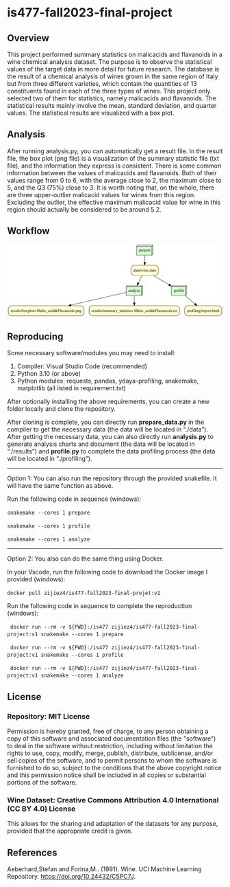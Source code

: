 # is477-fall2023-final-project

## Overview
This project performed summary statistics on malicacids and flavanoids in a wine chemical analysis dataset. The purpose is to observe the statistical values of the target data in more detail for future research. The database is the result of a chemical analysis of wines grown in the same region of Italy but from three different varieties, which contain the quantities of 13 constituents found in each of the three types of wines. This project only selected two of them for statistics, namely malicacids and flavanoids. The statistical results mainly involve the mean, standard deviation, and quarter values. The statistical results are visualized with a box plot.

## Analysis
After running analysis.py, you can automatically get a result file. In the result file, the box plot (png file) is a visualization of the summary statistic file (txt file), and the information they express is consistent. There is some common information between the values of malicacids and flavanoids. Both of their values range from 0 to 6, with the average close to 2, the maximum close to 5, and the Q3 (75%) close to 3. It is worth noting that, on the whole, there are three upper-outlier malicacid values for wines from this region. Excluding the outlier, the effective maximum malicacid value for wine in this region should actually be considered to be around 5.2.

## Workflow
![Image](graph.svg)

## Reproducing
Some necessary software/modules you may need to install:
1. Compiler: Visual Studio Code (recommended)
2. Python 3.10 (or above)
3. Python modules: requests, pandas, ydaya-profiling, snakemake, matplotlib (all listed in requirement.txt)

After optionally installing the above requirements, you can create a new folder locally and clone the repository.

After cloning is complete, you can directly run **prepare_data.py** in the compiler to get the necessary data (the data will be located in “./data”). After getting the necessary data, you can also directly run **analysis.py** to generate analysis charts and document (the data will be located in “./results”) and **profile.py** to complete the data profiling process (the data will be located in “./profiling”).

---

Option 1: You can also run the repository through the provided snakefile. It will have the same function as above.

Run the following code in sequence (windows):

``snakemake --cores 1 prepare``

``snakemake --cores 1 profile``

``snakemake --cores 1 analyze``

---

Option 2: You also can do the same thing using Docker.

In your Vscode, run the following code to download the Docker image I provided (windows):

``docker pull zijiez4/is477-fall2023-final-projet:v1 ``

Run the following code in sequence to complete the reproduction (windows):

`` docker run --rm -v ${PWD}:/is477 zijiez4/is477-fall2023-final-project:v1 snakemake --cores 1 prepare``

`` docker run --rm -v ${PWD}:/is477 zijiez4/is477-fall2023-final-project:v1 snakemake --cores 1 profile``

`` docker run --rm -v ${PWD}:/is477 zijiez4/is477-fall2023-final-project:v1 snakemake --cores 1 analyze``

## License

### Repository: MIT License

Permission is hereby granted, free of charge, to any person obtaining a copy of this software and associated documentation files (the "software") to deal in the software without restriction, including without limitation the rights to use, copy, modify, merge, publish, distribute, sublicense, and/or sell copies of the software, and to permit persons to whom the software is furnished to do so, subject to the conditions that the above copyright notice and this permission notice shall be included in all copies or substantial portions of the software.

### Wine Dataset: Creative Commons Attribution 4.0 International (CC BY 4.0) License

This allows for the sharing and adaptation of the datasets for any purpose, provided that the appropriate credit is given.

## References
Aeberhard,Stefan and Forina,M.. (1991). Wine. UCI Machine Learning Repository. https://doi.org/10.24432/C5PC7J.